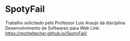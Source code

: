 # SpotyFail

Trabalho solicitado pelo Professor Luis Araujo da disciplina Desenvolvimento de Softwares para Web
Link:
https://micheltecher.github.io/SpotyFail/

